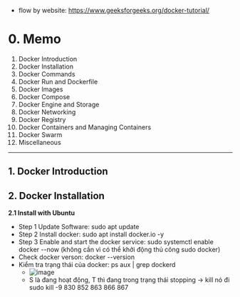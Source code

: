 - flow by website: https://www.geeksforgeeks.org/docker-tutorial/

# 0. Memo
1. Docker Introduction
2. Docker Installation
3. Docker Commands
4. Docker Run and Dockerfile
5. Docker Images
6. Docker Compose
7. Docker Engine and Storage
8. Docker Networking
9. Docker Registry
10. Docker Containers and Managing Containers
11. Docker Swarm
12. Miscellaneous

----------------------------------------------------------------------------------------------------------------------------
## 1. Docker Introduction

## 2. Docker Installation

**2.1 Install with Ubuntu**
- Step 1 Update Software: sudo apt update
- Step 2 Install docker: sudo apt install docker.io -y
- Step 3 Enable and start the docker service: sudo systemctl enable docker --now (không cần vì có thể khởi động thủ công sudo docker)
- Check docker verson: docker --version
- Kiểm tra trạng thái của docker: ps aux | grep dockerd
  + ![image](https://github.com/user-attachments/assets/925e9c63-5f61-4b17-942d-5144c94193b2)
  + S là đang hoạt động, T thì đang trong trạng thái stopping -> kill nó đi sudo kill -9 830 852 863 866 867

